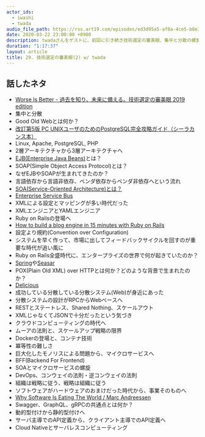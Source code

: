```yaml
---
actor_ids:
  - iwashi
  - twada
audio_file_path: https://rss.art19.com/episodes/ed3d95a5-af0a-4ce5-b8e3-fd653e86aafc.mp3
date: 2020-03-22 23:00:00 +0900
description: twadaさんをゲストに、前回に引き続き技術選定の審美眼、集中と分散の螺旋について語っていただいたエピソードです。
duration: "1:17:37"
layout: article
title: 29. 技術選定の審美眼(2) w/ twada
---
```


## 話したネタ

- [Worse Is Better - 過去を知り、未来に備える。技術選定の審美眼 2019 edition](https://speakerdeck.com/twada/worse-is-better-understanding-the-spiral-of-technologies-2019-edition)
- 集中と分散
- Good Old Webとは何か？
- [改訂第5版 PC UNIXユーザのためのPostgreSQL完全攻略ガイド（シーラカンス本）](https://gihyo.jp/book/2006/4-7741-2687-X)
- Linux, Apache, PostgreSQL, PHP
- 2層アーキテクチャから3層アーキテクチャへ
- [EJB(Enterprise Java Beans)](https://ja.wikipedia.org/wiki/Enterprise_JavaBeans)とは？
- SOAP(Simple Object Access Protocol)とは？
- なぜEJBやSOAPが生まれてきたのか？
- 言語依存から言語非依存、ベンダ依存からベンダ非依存へという流れ
- [SOA(Service-Oriented Architecture)とは？](https://ja.wikipedia.org/wiki/%E3%82%B5%E3%83%BC%E3%83%93%E3%82%B9%E6%8C%87%E5%90%91%E3%82%A2%E3%83%BC%E3%82%AD%E3%83%86%E3%82%AF%E3%83%81%E3%83%A3)
- [Enterprise Service Bus](http://e-words.jp/w/ESB.html)
- XMLによる設定とマッピングが多い時代だった
- XMLエンジニアとYAMLエンジニア
- Ruby on Railsの登場へ
- [How to build a blog engine in 15 minutes with Ruby on Rails](https://www.youtube.com/watch?v=Gzj723LkRJY)
- 設定より規約(Convention over Configuration)
- システムを早く作って、市場に出してフィードバックサイクルを回すのが重要な時代が追い風に
- Ruby on Rails全盛時代に、エンタープライズの世界で何が起きていたのか？
- [Spring](https://spring.io/)や[Seasar](https://www.seasar.org/en/)
- POX(Plain Old XML) over HTTPとは何か？どのような背景で生まれたのか？
- [Delicious](https://en.wikipedia.org/wiki/Delicious_(website))
- 成功している分散している分散システム(Web)が身近にあった
- 分散システムの設計がRPCからWebベースへ
- RESTとステートレス、Shared Nothing、スケールアウト
- XMLじゃなくてJSONで十分だったという気づき
- クラウドコンピューティングの時代へ
- ムーアの法則と、スケールアップ戦略の限界
- Dockerの登場と、コンテナ技術
- 冪等性の難しさ
- 巨大化したモノリスによる問題から、マイクロサービスへ
- BFF(Backend For Frontend)
- SOAとマイクロサービスの螺旋
- DevOps、コンウェイの法則・逆コンウェイの法則
- 組織は戦略に従う、戦略は組織に従う
- ソフトウェアがハードウェアのおまけだった時代から、事業そのものへ
- [Why Software Is Eating The World / Marc Andreessen](https://www.wsj.com/articles/SB10001424053111903480904576512250915629460)
- Swagger、GraphQL、gRPCの共通点とは何か？
- 動的型付けから静的型付けへ
- サーバ主導でのAPI定義から、クライアント主導でのAPI定義へ
- Cloud Nativeとサーバレスコンピューティング

